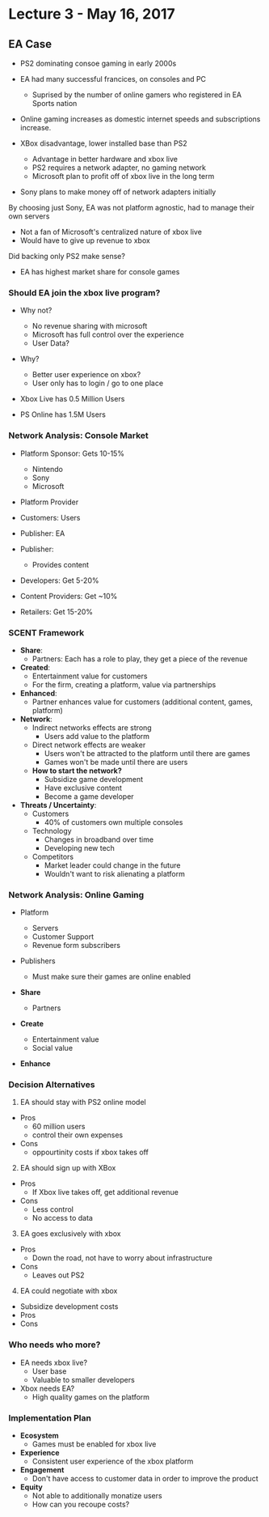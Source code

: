 # Lecture 3 - May 16, 2017

## EA Case
- PS2 dominating consoe gaming in early 2000s
- EA had many successful francices, on consoles and PC
  - Suprised by the number of online gamers who registered in EA Sports nation
- Online gaming increases as domestic internet speeds and subscriptions increase.

- XBox disadvantage, lower installed base than PS2
  - Advantage in better hardware and xbox live
  - PS2 requires a network adapter, no gaming network
  - Microsoft plan to profit off of xbox live in the long term

- Sony plans to make money off of network adapters initially

By choosing just Sony, EA was not platform agnostic, had to manage their own servers
- Not a fan of Microsoft's centralized nature of xbox live
- Would have to give up revenue to xbox

Did backing only PS2 make sense?
- EA has highest market share for console games

### Should EA join the xbox live program?
- Why not?
  - No revenue sharing with microsoft
  - Microsoft has full control over the experience
  - User Data?
- Why?
  - Better user experience on xbox?
  - User only has to login / go to one place

- Xbox Live has 0.5 Million Users
- PS Online has 1.5M Users

### Network Analysis: Console Market

- Platform Sponsor: Gets 10-15%
  - Nintendo
  - Sony
  - Microsoft
- Platform Provider

- Customers: Users

- Publisher: EA

- Publisher:
  - Provides content

- Developers: Get 5-20%

- Content Providers: Get ~10%

- Retailers: Get 15-20%

### SCENT Framework

- **Share**:
  - Partners: Each has a role to play, they get a piece of the revenue
- **Created**:
  - Entertainment value for customers
  - For the firm, creating a platform, value via partnerships
- **Enhanced**:
  - Partner enhances value for customers (additional content, games, platform)
- **Network**:
  - Indirect networks effects are strong
    - Users add value to the platform
  - Direct network effects are weaker
    - Users won't be attracted to the platform until there are games
    - Games won't be made until there are users
  - **How to start the network?**
    - Subsidize game development
    - Have exclusive content
    - Become a game developer
- **Threats / Uncertainty**:
  - Customers
    - 40% of customers own multiple consoles
  - Technology
    - Changes in broadband over time
    - Developing new tech
  - Competitors
    - Market leader could change in the future
    - Wouldn't want to risk alienating a platform

### Network Analysis: Online Gaming
- Platform
  - Servers
  - Customer Support
  - Revenue form subscribers

- Publishers
  - Must make sure their games are online enabled

- **Share**
  - Partners
- **Create**
  - Entertainment value
  - Social value
- **Enhance**

### Decision Alternatives
1. EA should stay with PS2 online model
  - Pros
    - 60 million users
    - control their own expenses
  - Cons
    - oppourtinity costs if xbox takes off
2. EA should sign up with XBox
  - Pros
    - If Xbox live takes off, get additional revenue
  - Cons
    - Less control
    - No access to data
3. EA goes exclusively with xbox
  - Pros
    - Down the road, not have to worry about infrastructure
  - Cons
    - Leaves out PS2
4. EA could negotiate with xbox
  - Subsidize development costs
  - Pros
  - Cons

### Who needs who more?
- EA needs xbox live?
  - User base
  - Valuable to smaller developers
- Xbox needs EA?
  - High quality games on the platform

### Implementation Plan
- **Ecosystem**
  - Games must be enabled for xbox live
- **Experience**
  - Consistent user experience of the xbox platform
- **Engagement**
  - Don't have access to customer data in order to improve the product
- **Equity**
  - Not able to additionally monatize users
  - How can you recoupe costs?
